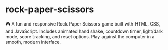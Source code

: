 # rock-paper-scissors
🎮 A fun and responsive Rock Paper Scissors game built with HTML, CSS, and JavaScript. Includes animated hand shake, countdown timer, light/dark mode, score tracking, and reset options. Play against the computer in a smooth, modern interface.
